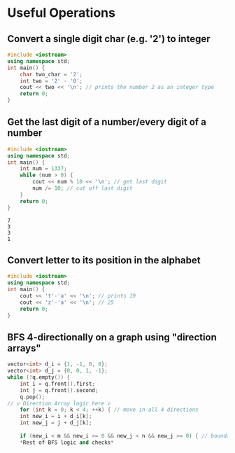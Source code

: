 # Useful Operations
## Convert a single digit char (e.g. '2') to integer
```cpp
#include <iostream>
using namespace std;
int main() {
	char two_char = '2';
	int two = '2' - '0';
	cout << two << '\n'; // prints the number 2 as an integer type
	return 0;
}
```

## Get the last digit of a number/every digit of a number
```cpp
#include <iostream>
using namespace std;
int main() {
	int num = 1337;
	while (num > 0) {
		cout << num % 10 << '\n'; // get last digit
		num /= 10; // cut off last digit
	}
	return 0;
}

```
```
7
3
3
1
```

## Convert letter to its position in the alphabet
```cpp
#include <iostream>
using namespace std;
int main() {
	cout << 't'-'a' << '\n'; // prints 19
	cout << 'z'-'a' << '\n'; // 25
	return 0;
}
```

## BFS 4-directionally on a graph using "direction arrays"
```cpp
vector<int> d_i = {1, -1, 0, 0};
vector<int> d_j = {0, 0, 1, -1};
while (!q.empty()) {
    int i = q.front().first;
    int j = q.front().second;
    q.pop();
// v Direction Array logic here v
    for (int k = 0; k < 4; ++k) { // move in all 4 directions
	int new_i = i + d_i[k];
	int new_j = j + d_j[k];
	
	if (new_i < m && new_i >= 0 && new_j < n && new_j >= 0) { // boundary check
	*Rest of BFS logic and checks*
	
```

